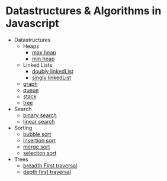 # Datastructures & Algorithms in Javascript

- Datastructures
  * Heaps
    * [max heap](https://github.com/jmnyarega/datastructures-algorithms-/blob/master/datastructures/heaps/maxHeap.js)
    * [min heap](https://github.com/jmnyarega/datastructures-algorithms-/blob/master/datastructures/heaps/minHeap.js)
  + Linked Lists
    + [doubly linkedList](https://github.com/jmnyarega/datastructures-algorithms-/blob/master/datastructures/linkedLists/doublyLinkedList.js)
    + [singly linkedList](https://github.com/jmnyarega/datastructures-algorithms-/blob/master/datastructures/linkedLists/singlyLinkedList.js)
  + [graph](https://github.com/jmnyarega/datastructures-algorithms-/blob/master/datastructures/graph.js)
  + [queue](https://github.com/jmnyarega/datastructures-algorithms-/blob/master/datastructures/queue.js)
  + [stack](https://github.com/jmnyarega/datastructures-algorithms-/blob/master/datastructures/stack.js)
  + [tree](https://github.com/jmnyarega/datastructures-algorithms-/blob/master/trees/tree.js)
- Search
  * [binary search](https://github.com/jmnyarega/datastructures-algorithms-/blob/master/search/binarySearch.js)
  + [linear search](https://github.com/jmnyarega/datastructures-algorithms-/blob/master/search/linearSearch.js)
- Sorting
  * [bubble sort](https://github.com/jmnyarega/datastructures-algorithms-/blob/master/sorting/bubbleSort.js)
  + [insertion sort](https://github.com/jmnyarega/datastructures-algorithms-/blob/master/sorting/insertionSort.js)
  + [merge sort](https://github.com/jmnyarega/datastructures-algorithms-/blob/master/sorting/mergeSort.js)
  + [selection sort](https://github.com/jmnyarega/datastructures-algorithms-/blob/master/sorting/selectionSort.js)
- Trees
  * [breadth First traversal](https://github.com/jmnyarega/datastructures-algorithms-/blob/master/trees/BreadthFirstTraversal.js)
  + [depth first traversal](https://github.com/jmnyarega/datastructures-algorithms-/blob/master/trees/DepthFirstTraversals.js)
